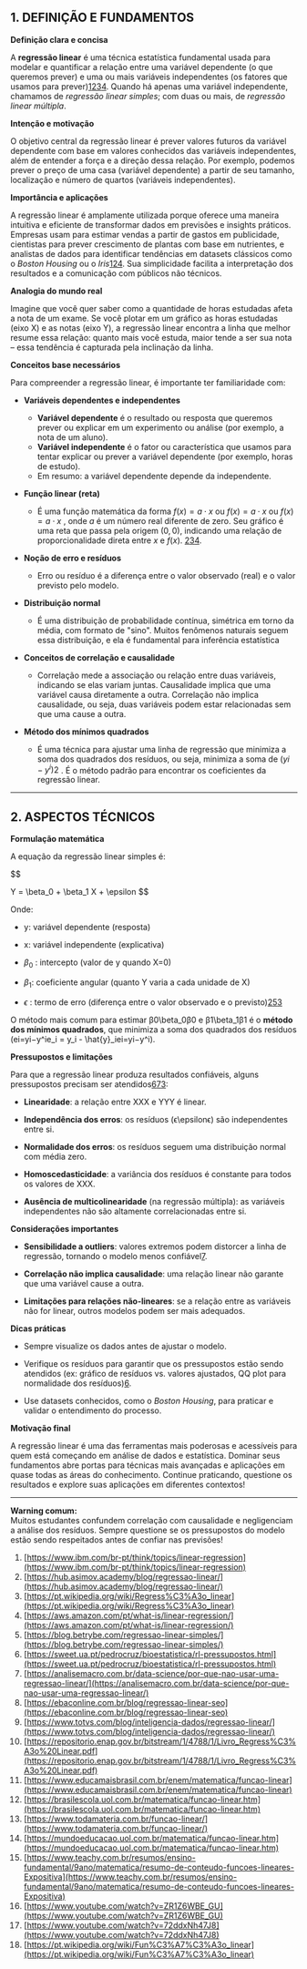 ## 1. DEFINIÇÃO E FUNDAMENTOS

**Definição clara e concisa**

A **regressão linear** é uma técnica estatística fundamental usada para modelar e quantificar a relação entre uma variável dependente (o que queremos prever) e uma ou mais variáveis independentes (os fatores que usamos para prever)[1](https://www.ibm.com/br-pt/think/topics/linear-regression)[2](https://hub.asimov.academy/blog/regressao-linear/)[3](https://pt.wikipedia.org/wiki/Regress%C3%A3o_linear)[4](https://aws.amazon.com/pt/what-is/linear-regression/). Quando há apenas uma variável independente, chamamos de _regressão linear simples_; com duas ou mais, de _regressão linear múltipla_.

**Intenção e motivação**

O objetivo central da regressão linear é prever valores futuros da variável dependente com base em valores conhecidos das variáveis independentes, além de entender a força e a direção dessa relação. Por exemplo, podemos prever o preço de uma casa (variável dependente) a partir de seu tamanho, localização e número de quartos (variáveis independentes).

**Importância e aplicações**

A regressão linear é amplamente utilizada porque oferece uma maneira intuitiva e eficiente de transformar dados em previsões e insights práticos. Empresas usam para estimar vendas a partir de gastos em publicidade, cientistas para prever crescimento de plantas com base em nutrientes, e analistas de dados para identificar tendências em datasets clássicos como o _Boston Housing_ ou o _Iris_[1](https://www.ibm.com/br-pt/think/topics/linear-regression)[2](https://hub.asimov.academy/blog/regressao-linear/)[4](https://aws.amazon.com/pt/what-is/linear-regression/). Sua simplicidade facilita a interpretação dos resultados e a comunicação com públicos não técnicos.

**Analogia do mundo real**

Imagine que você quer saber como a quantidade de horas estudadas afeta a nota de um exame. Se você plotar em um gráfico as horas estudadas (eixo X) e as notas (eixo Y), a regressão linear encontra a linha que melhor resume essa relação: quanto mais você estuda, maior tende a ser sua nota – essa tendência é capturada pela inclinação da linha.

**Conceitos base necessários**

Para compreender a regressão linear, é importante ter familiaridade com:

- **Variáveis dependentes e independentes**
	- **Variável dependente** é o resultado ou resposta que queremos prever ou explicar em um experimento ou análise (por exemplo, a nota de um aluno).  
	- **Variável independente** é o fator ou característica que usamos para tentar explicar ou prever a variável dependente (por exemplo, horas de estudo).  
	- Em resumo: a variável dependente depende da independente.

- **Função linear (reta)**  
    - É uma função matemática da forma $f(x)=a⋅x$ ou $f(x) = a \cdot x$ ou $f(x)=a⋅x$ , onde $a$ é um número real diferente de zero. Seu gráfico é uma reta que passa pela origem $(0,0)$, indicando uma relação de proporcionalidade direta entre $x$ e $f(x)$. [2](https://brasilescola.uol.com.br/matematica/funcao-linear.htm)[3](https://www.todamateria.com.br/funcao-linear/)[4](https://mundoeducacao.uol.com.br/matematica/funcao-linear.htm).
    
- **Noção de erro e resíduos**  
    - Erro ou resíduo é a diferença entre o valor observado (real) e o valor previsto pelo modelo. 
    
- **Distribuição normal**  
    - É uma distribuição de probabilidade contínua, simétrica em torno da média, com formato de "sino". Muitos fenômenos naturais seguem essa distribuição, e ela é fundamental para inferência estatística
    
- **Conceitos de correlação e causalidade**  
    - Correlação mede a associação ou relação entre duas variáveis, indicando se elas variam juntas. Causalidade implica que uma variável causa diretamente a outra. Correlação não implica causalidade, ou seja, duas variáveis podem estar relacionadas sem que uma cause a outra.
    
- **Método dos mínimos quadrados**  
    - É uma técnica para ajustar uma linha de regressão que minimiza a soma dos quadrados dos resíduos, ou seja, minimiza a soma de $(yi−y^i)2$ . É o método padrão para encontrar os coeficientes da regressão linear.

   

---

## 2. ASPECTOS TÉCNICOS

**Formulação matemática**

A equação da regressão linear simples é:

$$

Y = \beta_0 + \beta_1 X + \epsilon
$$

Onde:

- y: variável dependente (resposta)
    
- x: variável independente (explicativa)
    
- $\beta_0$ : intercepto (valor de y quando X=0)
    
- $\beta_1$: coeficiente angular (quanto Y varia a cada unidade de X)
    
- $\epsilon$ : termo de erro (diferença entre o valor observado e o previsto)[2](https://hub.asimov.academy/blog/regressao-linear/)[5](https://blog.betrybe.com/regressao-linear-simples/)[3](https://pt.wikipedia.org/wiki/Regress%C3%A3o_linear)
    

O método mais comum para estimar β0\beta_0β0 e β1\beta_1β1 é o **método dos mínimos quadrados**, que minimiza a soma dos quadrados dos resíduos (ei=yi−y^ie_i = y_i - \hat{y}_iei=yi−y^i).

**Pressupostos e limitações**

Para que a regressão linear produza resultados confiáveis, alguns pressupostos precisam ser atendidos[6](https://sweet.ua.pt/pedrocruz/bioestatistica/rl-pressupostos.html)[7](https://analisemacro.com.br/data-science/por-que-nao-usar-uma-regressao-linear/)[3](https://pt.wikipedia.org/wiki/Regress%C3%A3o_linear):

- **Linearidade**: a relação entre XXX e YYY é linear.
    
- **Independência dos erros**: os resíduos (ϵ\epsilonϵ) são independentes entre si.
    
- **Normalidade dos erros**: os resíduos seguem uma distribuição normal com média zero.
    
- **Homoscedasticidade**: a variância dos resíduos é constante para todos os valores de XXX.
    
- **Ausência de multicolinearidade** (na regressão múltipla): as variáveis independentes não são altamente correlacionadas entre si.
    

**Considerações importantes**

- **Sensibilidade a outliers**: valores extremos podem distorcer a linha de regressão, tornando o modelo menos confiável[7](https://analisemacro.com.br/data-science/por-que-nao-usar-uma-regressao-linear/).
    
- **Correlação não implica causalidade**: uma relação linear não garante que uma variável cause a outra.
    
- **Limitações para relações não-lineares**: se a relação entre as variáveis não for linear, outros modelos podem ser mais adequados.
    

**Dicas práticas**

- Sempre visualize os dados antes de ajustar o modelo.
    
- Verifique os resíduos para garantir que os pressupostos estão sendo atendidos (ex: gráfico de resíduos vs. valores ajustados, QQ plot para normalidade dos resíduos)[6](https://sweet.ua.pt/pedrocruz/bioestatistica/rl-pressupostos.html).
    
- Use datasets conhecidos, como o _Boston Housing_, para praticar e validar o entendimento do processo.
    

**Motivação final**

A regressão linear é uma das ferramentas mais poderosas e acessíveis para quem está começando em análise de dados e estatística. Dominar seus fundamentos abre portas para técnicas mais avançadas e aplicações em quase todas as áreas do conhecimento. Continue praticando, questione os resultados e explore suas aplicações em diferentes contextos!

---

**Warning comum:**  
Muitos estudantes confundem correlação com causalidade e negligenciam a análise dos resíduos. Sempre questione se os pressupostos do modelo estão sendo respeitados antes de confiar nas previsões!

1. [https://www.ibm.com/br-pt/think/topics/linear-regression](https://www.ibm.com/br-pt/think/topics/linear-regression)
2. [https://hub.asimov.academy/blog/regressao-linear/](https://hub.asimov.academy/blog/regressao-linear/)
3. [https://pt.wikipedia.org/wiki/Regress%C3%A3o_linear](https://pt.wikipedia.org/wiki/Regress%C3%A3o_linear)
4. [https://aws.amazon.com/pt/what-is/linear-regression/](https://aws.amazon.com/pt/what-is/linear-regression/)
5. [https://blog.betrybe.com/regressao-linear-simples/](https://blog.betrybe.com/regressao-linear-simples/)
6. [https://sweet.ua.pt/pedrocruz/bioestatistica/rl-pressupostos.html](https://sweet.ua.pt/pedrocruz/bioestatistica/rl-pressupostos.html)
7. [https://analisemacro.com.br/data-science/por-que-nao-usar-uma-regressao-linear/](https://analisemacro.com.br/data-science/por-que-nao-usar-uma-regressao-linear/)
8. [https://ebaconline.com.br/blog/regressao-linear-seo](https://ebaconline.com.br/blog/regressao-linear-seo)
9. [https://www.totvs.com/blog/inteligencia-dados/regressao-linear/](https://www.totvs.com/blog/inteligencia-dados/regressao-linear/)
10. [https://repositorio.enap.gov.br/bitstream/1/4788/1/Livro_Regress%C3%A3o%20Linear.pdf](https://repositorio.enap.gov.br/bitstream/1/4788/1/Livro_Regress%C3%A3o%20Linear.pdf)
11. [https://www.educamaisbrasil.com.br/enem/matematica/funcao-linear](https://www.educamaisbrasil.com.br/enem/matematica/funcao-linear)
12. [https://brasilescola.uol.com.br/matematica/funcao-linear.htm](https://brasilescola.uol.com.br/matematica/funcao-linear.htm)
13. [https://www.todamateria.com.br/funcao-linear/](https://www.todamateria.com.br/funcao-linear/)
14. [https://mundoeducacao.uol.com.br/matematica/funcao-linear.htm](https://mundoeducacao.uol.com.br/matematica/funcao-linear.htm)
15. [https://www.teachy.com.br/resumos/ensino-fundamental/9ano/matematica/resumo-de-conteudo-funcoes-lineares-Expositiva](https://www.teachy.com.br/resumos/ensino-fundamental/9ano/matematica/resumo-de-conteudo-funcoes-lineares-Expositiva)
16. [https://www.youtube.com/watch?v=ZR1Z6WBE_GU](https://www.youtube.com/watch?v=ZR1Z6WBE_GU)
17. [https://www.youtube.com/watch?v=72ddxNh47J8](https://www.youtube.com/watch?v=72ddxNh47J8)
18. [https://pt.wikipedia.org/wiki/Fun%C3%A7%C3%A3o_linear](https://pt.wikipedia.org/wiki/Fun%C3%A7%C3%A3o_linear)
